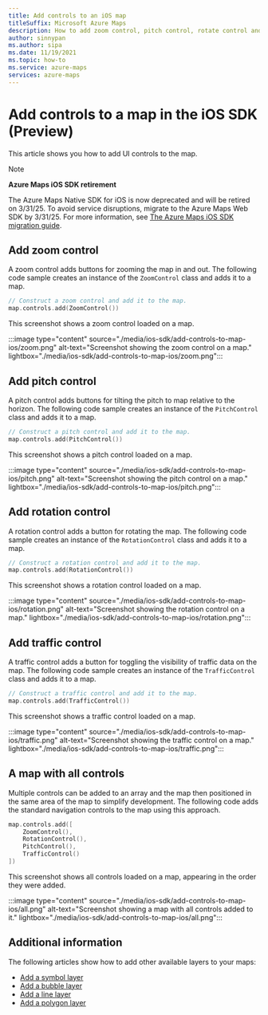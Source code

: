 ```yaml
---
title: Add controls to an iOS map
titleSuffix: Microsoft Azure Maps
description: How to add zoom control, pitch control, rotate control and a style picker to a map in Microsoft Azure Maps iOS SDK.
author: sinnypan
ms.author: sipa
ms.date: 11/19/2021
ms.topic: how-to
ms.service: azure-maps
services: azure-maps
---
```


# Add controls to a map in the iOS SDK (Preview)

This article shows you how to add UI controls to the map.

> [!NOTE]
>
> **Azure Maps iOS SDK retirement**
>
> The Azure Maps Native SDK for iOS is now deprecated and will be retired on 3/31/25. To avoid service disruptions, migrate to the Azure Maps Web SDK by 3/31/25. For more information, see [The Azure Maps iOS SDK migration guide](ios-sdk-migration-guide.md).

## Add zoom control

A zoom control adds buttons for zooming the map in and out. The following code sample creates an instance of the `ZoomControl` class and adds it to a map.

```swift
// Construct a zoom control and add it to the map.
map.controls.add(ZoomControl())
```

This screenshot shows a zoom control loaded on a map.

:::image type="content" source="./media/ios-sdk/add-controls-to-map-ios/zoom.png" alt-text="Screenshot showing the zoom control on a map." lightbox="./media/ios-sdk/add-controls-to-map-ios/zoom.png":::

## Add pitch control

A pitch control adds buttons for tilting the pitch to map relative to the horizon. The following code sample creates an instance of the `PitchControl` class and adds it to a map.

```swift
// Construct a pitch control and add it to the map.
map.controls.add(PitchControl())
```

This screenshot shows a pitch control loaded on a map.

:::image type="content" source="./media/ios-sdk/add-controls-to-map-ios/pitch.png" alt-text="Screenshot showing the pitch control on a map." lightbox="./media/ios-sdk/add-controls-to-map-ios/pitch.png":::

## Add rotation control

A rotation control adds a button for rotating the map. The following code sample creates an instance of the `RotationControl` class and adds it to a map.

```swift
// Construct a rotation control and add it to the map.
map.controls.add(RotationControl())
```

This screenshot shows a rotation control loaded on a map.

:::image type="content" source="./media/ios-sdk/add-controls-to-map-ios/rotation.png" alt-text="Screenshot showing the rotation control on a map." lightbox="./media/ios-sdk/add-controls-to-map-ios/rotation.png":::

## Add traffic control

A traffic control adds a button for toggling the visibility of traffic data on the map. The following code sample creates an instance of the `TrafficControl` class and adds it to a map.

```swift
// Construct a traffic control and add it to the map.
map.controls.add(TrafficControl())
```

This screenshot shows a traffic control loaded on a map.

:::image type="content" source="./media/ios-sdk/add-controls-to-map-ios/traffic.png" alt-text="Screenshot showing the traffic control on a map." lightbox="./media/ios-sdk/add-controls-to-map-ios/traffic.png":::

## A map with all controls

Multiple controls can be added to an array and the map then positioned in the same area of the map to simplify development. The following code adds the standard navigation controls to the map using this approach.

```swift
map.controls.add([
    ZoomControl(),
    RotationControl(),
    PitchControl(),
    TrafficControl()
])
```

This screenshot shows all controls loaded on a map, appearing in the order they were added.

:::image type="content" source="./media/ios-sdk/add-controls-to-map-ios/all.png" alt-text="Screenshot showing a map with all controls added to it." lightbox="./media/ios-sdk/add-controls-to-map-ios/all.png":::

## Additional information

The following articles show how to add other available layers to your maps:

- [Add a symbol layer](add-symbol-layer-ios.md)
- [Add a bubble layer](add-bubble-layer-map-ios.md)
- [Add a line layer](add-line-layer-map-ios.md)
- [Add a polygon layer](add-polygon-layer-map-ios.md)
